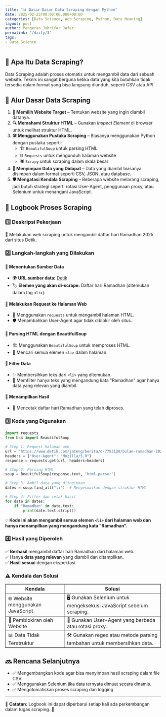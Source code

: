 ```yaml
---
title: "📊 Dasar-Dasar Data Scraping dengan Python"
date: 2025-02-25T00:00:00.000+00:00
categories: [Data Science, Web Scraping, Python, Data Meaning]
layout: post
author: Pangeran Juhrifar Jafar
permalink: "/daily/3"
tags:
- Data Science
---
```


## 🧐 Apa Itu Data Scraping?

Data Scraping adalah proses otomatis untuk mengambil data dari sebuah website. Teknik ini sangat berguna ketika data yang kita butuhkan tidak tersedia dalam format yang bisa langsung diunduh, seperti CSV atau API.

## 🔄 Alur Dasar Data Scraping

1. **🎯 Memilih Website Target** – Tentukan website yang ingin diambil datanya.
2. **🔍 Memahami Struktur HTML** – Gunakan *Inspect Element* di browser untuk melihat struktur HTML.
3. **🛠️ Menggunakan Pustaka Scraping** – Biasanya menggunakan Python dengan pustaka seperti:
   - 🏗️ `BeautifulSoup` untuk parsing HTML
   - 🌐 `Requests` untuk mengunduh halaman website
   - 🕷️ `Scrapy` untuk scraping dalam skala besar
4. **💾 Menyimpan Data yang Didapat** – Data yang diambil biasanya disimpan dalam format seperti CSV, JSON, atau database.
5. **🛡️ Mengatasi Kendala Scraping** – Beberapa website melarang scraping, jadi butuh strategi seperti rotasi User-Agent, penggunaan proxy, atau Selenium untuk menangani JavaScript.

## 📜 Logbook Proses Scraping

### **1️⃣ Deskripsi Pekerjaan**
📝 Melakukan web scraping untuk mengambil daftar hari Ramadhan 2025 dari situs Detik.

### **2️⃣ Langkah-langkah yang Dilakukan**

#### **🔗 Menentukan Sumber Data**
- 🌍 **URL sumber data:** [Detik](https://www.detik.com/jateng/berita/d-7793120/bulan-ramadhan-2025-berapa-hijriah-cek-kalender-dan-tanggalan-islam-tahun-ini)
- 🏷️ **Elemen yang akan di-scrape:** Daftar hari Ramadhan (ditemukan dalam tag `<li>`).

#### **📩 Melakukan Request ke Halaman Web**
- 📡 Menggunakan `requests` untuk mengambil halaman HTML.
- 🛡️ Menambahkan User-Agent agar tidak diblokir oleh situs.

#### **🧩 Parsing HTML dengan BeautifulSoup**
- 🏗️ Menggunakan `BeautifulSoup` untuk memproses HTML.
- 🔎 Mencari semua elemen `<li>` dalam halaman.

#### **🧹 Filter Data**
- ✨ Membersihkan teks dari `<li>` yang ditemukan.
- 🔎 Memfilter hanya teks yang mengandung kata "Ramadhan" agar hanya data yang relevan yang diambil.

#### **📌 Menampilkan Hasil**
- 📜 Mencetak daftar hari Ramadhan yang telah diproses.

### **3️⃣ Kode yang Digunakan**
```python
import requests
from bs4 import BeautifulSoup

# Step 1: Request halaman web
url = "https://www.detik.com/jateng/berita/d-7793120/bulan-ramadhan-2025-berapa-hijriah-cek-kalender-dan-tanggalan-islam-tahun-ini"
headers = {"User-Agent": "Mozilla/5.0"}
response = requests.get(url, headers=headers)

# Step 2: Parsing HTML
soup = BeautifulSoup(response.text, "html.parser")

# Step 3: Ambil data yang diinginkan
dates = soup.find_all("li")  # Menyesuaikan dengan struktur HTML

# Step 4: Filter dan cetak hasil
for date in dates:
    if "Ramadhan" in date.text:
        print(date.text.strip())
```
💡 **Kode ini akan mengambil semua elemen `<li>` dari halaman web dan hanya menampilkan yang mengandung kata "Ramadhan".**  

### **4️⃣ Hasil yang Diperoleh**
✅ **Berhasil** mengambil daftar hari Ramadhan dari halaman web.  
✅ Hanya **data yang relevan** yang diambil dan ditampilkan.  
✅ **Hasil sesuai** dengan ekspektasi.  

<h3>⚠️ Kendala dan Solusi</h3>
<table border="1">
    <tr>
        <th>Kendala</th>
        <th>Solusi</th>
    </tr>
    <tr>
        <td>🌐 Website menggunakan JavaScript</td>
        <td>🖥️ Gunakan Selenium untuk mengeksekusi JavaScript sebelum scraping.</td>
    </tr>
    <tr>
        <td>🚫 Pemblokiran oleh Website</td>
        <td>🔄 Gunakan User-Agent yang berbeda atau rotasi proxy.</td>
    </tr>
    <tr>
        <td>📊 Data Tidak Terstruktur</td>
        <td>🛠️ Gunakan regex atau metode parsing tambahan untuk membersihkan data.</td>
    </tr>
</table>


## 🔜 Rencana Selanjutnya
- ✅ Mengembangkan kode agar bisa menyimpan hasil scraping dalam file CSV.
- ✅ Menggunakan Selenium jika data ternyata dimuat secara dinamis.
- ✅ Mengotomatiskan proses scraping dan logging.

---

📌 **Catatan:** Logbook ini dapat diperbarui setiap kali ada perkembangan dalam tugas scraping. 🚀

